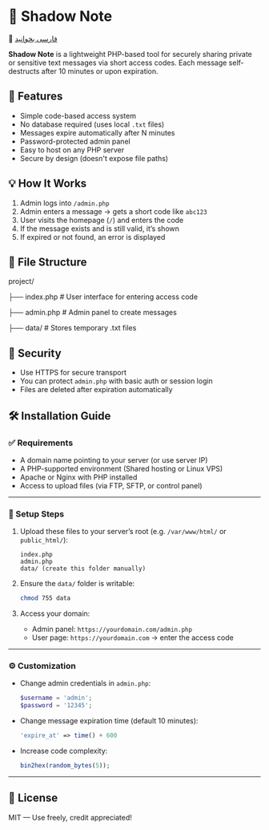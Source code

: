 # 🔐 Shadow Note


📘 [فارسی بخوانید](README.fa.md)



**Shadow Note** is a lightweight PHP-based tool for securely sharing private or sensitive text messages via short access codes. Each message self-destructs after 10 minutes or upon expiration.

## 🚀 Features

- Simple code-based access system
- No database required (uses local `.txt` files)
- Messages expire automatically after N minutes
- Password-protected admin panel
- Easy to host on any PHP server
- Secure by design (doesn't expose file paths)

## 💡 How It Works

1. Admin logs into `/admin.php`
2. Admin enters a message → gets a short code like `abc123`
3. User visits the homepage (`/`) and enters the code
4. If the message exists and is still valid, it’s shown
5. If expired or not found, an error is displayed

## 📁 File Structure

project/

├── index.php # User interface for entering access code

├── admin.php # Admin panel to create messages

├── data/ # Stores temporary .txt files


## 🔐 Security

- Use HTTPS for secure transport
- You can protect `admin.php` with basic auth or session login
- Files are deleted after expiration automatically

## 🛠️ Installation Guide

### ✅ Requirements

- A domain name pointing to your server (or use server IP)
- A PHP-supported environment (Shared hosting or Linux VPS)
- Apache or Nginx with PHP installed
- Access to upload files (via FTP, SFTP, or control panel)

---

### 🚀 Setup Steps

1. Upload these files to your server’s root (e.g. `/var/www/html/` or `public_html/`):
    ```
    index.php
    admin.php
    data/ (create this folder manually)
    ```

2. Ensure the `data/` folder is writable:
    ```bash
    chmod 755 data
    ```

3. Access your domain:
    - Admin panel: `https://yourdomain.com/admin.php`
    - User page: `https://yourdomain.com` → enter the access code

---

### ⚙️ Customization

- Change admin credentials in `admin.php`:
    ```php
    $username = 'admin';
    $password = '12345';
    ```

- Change message expiration time (default 10 minutes):
    ```php
    'expire_at' => time() + 600
    ```

- Increase code complexity:
    ```php
    bin2hex(random_bytes(5));
    ```

---
## 📄 License

MIT — Use freely, credit appreciated!
